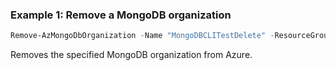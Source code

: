 ### Example 1: Remove a MongoDB organization
```powershell
Remove-AzMongoDbOrganization -Name "MongoDBCLITestDelete" -ResourceGroupName "cli-test-rg"
```

Removes the specified MongoDB organization from Azure.

